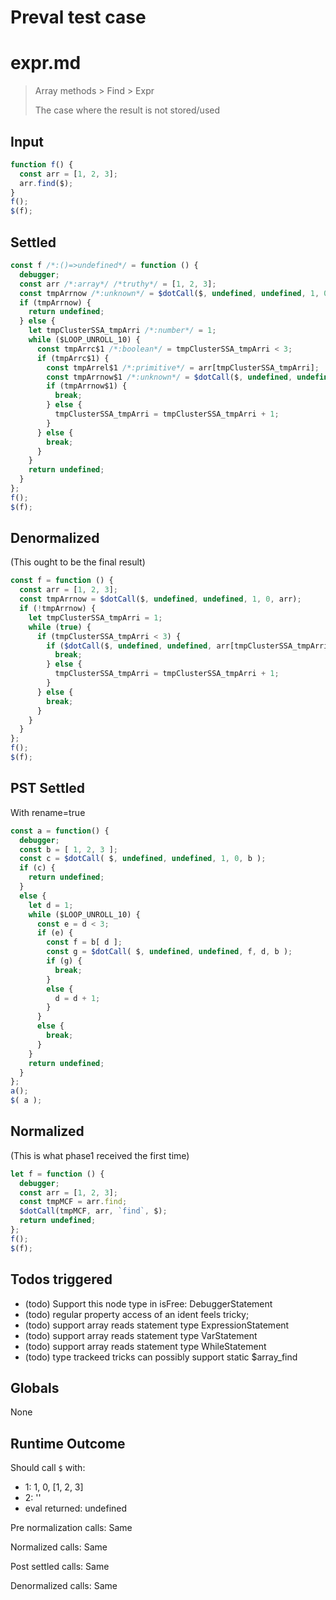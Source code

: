 # Preval test case

# expr.md

> Array methods > Find > Expr
>
> The case where the result is not stored/used

## Input

`````js filename=intro
function f() {
  const arr = [1, 2, 3];
  arr.find($);
}
f();
$(f);
`````


## Settled


`````js filename=intro
const f /*:()=>undefined*/ = function () {
  debugger;
  const arr /*:array*/ /*truthy*/ = [1, 2, 3];
  const tmpArrnow /*:unknown*/ = $dotCall($, undefined, undefined, 1, 0, arr);
  if (tmpArrnow) {
    return undefined;
  } else {
    let tmpClusterSSA_tmpArri /*:number*/ = 1;
    while ($LOOP_UNROLL_10) {
      const tmpArrc$1 /*:boolean*/ = tmpClusterSSA_tmpArri < 3;
      if (tmpArrc$1) {
        const tmpArrel$1 /*:primitive*/ = arr[tmpClusterSSA_tmpArri];
        const tmpArrnow$1 /*:unknown*/ = $dotCall($, undefined, undefined, tmpArrel$1, tmpClusterSSA_tmpArri, arr);
        if (tmpArrnow$1) {
          break;
        } else {
          tmpClusterSSA_tmpArri = tmpClusterSSA_tmpArri + 1;
        }
      } else {
        break;
      }
    }
    return undefined;
  }
};
f();
$(f);
`````


## Denormalized
(This ought to be the final result)

`````js filename=intro
const f = function () {
  const arr = [1, 2, 3];
  const tmpArrnow = $dotCall($, undefined, undefined, 1, 0, arr);
  if (!tmpArrnow) {
    let tmpClusterSSA_tmpArri = 1;
    while (true) {
      if (tmpClusterSSA_tmpArri < 3) {
        if ($dotCall($, undefined, undefined, arr[tmpClusterSSA_tmpArri], tmpClusterSSA_tmpArri, arr)) {
          break;
        } else {
          tmpClusterSSA_tmpArri = tmpClusterSSA_tmpArri + 1;
        }
      } else {
        break;
      }
    }
  }
};
f();
$(f);
`````


## PST Settled
With rename=true

`````js filename=intro
const a = function() {
  debugger;
  const b = [ 1, 2, 3 ];
  const c = $dotCall( $, undefined, undefined, 1, 0, b );
  if (c) {
    return undefined;
  }
  else {
    let d = 1;
    while ($LOOP_UNROLL_10) {
      const e = d < 3;
      if (e) {
        const f = b[ d ];
        const g = $dotCall( $, undefined, undefined, f, d, b );
        if (g) {
          break;
        }
        else {
          d = d + 1;
        }
      }
      else {
        break;
      }
    }
    return undefined;
  }
};
a();
$( a );
`````


## Normalized
(This is what phase1 received the first time)

`````js filename=intro
let f = function () {
  debugger;
  const arr = [1, 2, 3];
  const tmpMCF = arr.find;
  $dotCall(tmpMCF, arr, `find`, $);
  return undefined;
};
f();
$(f);
`````


## Todos triggered


- (todo) Support this node type in isFree: DebuggerStatement
- (todo) regular property access of an ident feels tricky;
- (todo) support array reads statement type ExpressionStatement
- (todo) support array reads statement type VarStatement
- (todo) support array reads statement type WhileStatement
- (todo) type trackeed tricks can possibly support static $array_find


## Globals


None


## Runtime Outcome


Should call `$` with:
 - 1: 1, 0, [1, 2, 3]
 - 2: '<function>'
 - eval returned: undefined

Pre normalization calls: Same

Normalized calls: Same

Post settled calls: Same

Denormalized calls: Same
